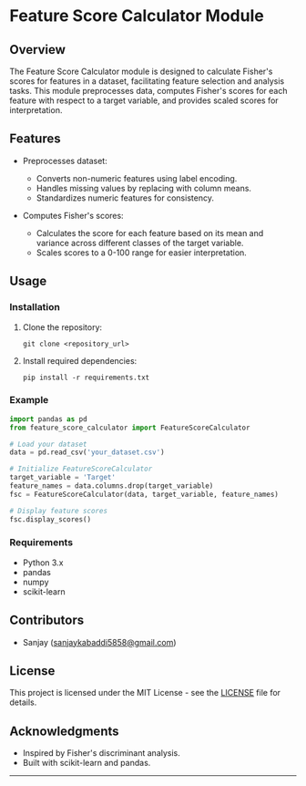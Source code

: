 # Feature Score Calculator Module

## Overview

The Feature Score Calculator module is designed to calculate Fisher's scores for features in a dataset, facilitating feature selection and analysis tasks. This module preprocesses data, computes Fisher's scores for each feature with respect to a target variable, and provides scaled scores for interpretation.

## Features

- Preprocesses dataset:
  - Converts non-numeric features using label encoding.
  - Handles missing values by replacing with column means.
  - Standardizes numeric features for consistency.

- Computes Fisher's scores:
  - Calculates the score for each feature based on its mean and variance across different classes of the target variable.
  - Scales scores to a 0-100 range for easier interpretation.

## Usage

### Installation

1. Clone the repository:
   ```
   git clone <repository_url>
   ```

2. Install required dependencies:
   ```
   pip install -r requirements.txt
   ```

### Example

```python
import pandas as pd
from feature_score_calculator import FeatureScoreCalculator

# Load your dataset
data = pd.read_csv('your_dataset.csv')

# Initialize FeatureScoreCalculator
target_variable = 'Target'
feature_names = data.columns.drop(target_variable)
fsc = FeatureScoreCalculator(data, target_variable, feature_names)

# Display feature scores
fsc.display_scores()
```

### Requirements

- Python 3.x
- pandas
- numpy
- scikit-learn

## Contributors

- Sanjay (sanjaykabaddi5858@gmail.com)
  
## License

This project is licensed under the MIT License - see the [LICENSE](LICENSE) file for details.

## Acknowledgments

- Inspired by Fisher's discriminant analysis.
- Built with scikit-learn and pandas.

---
